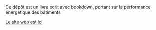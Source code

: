Ce dépôt est un livre écrit avec bookdown, portant sur la performance énergétique des bâtiments

[Le site web est ici](https://energiebatiment.com)
